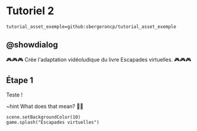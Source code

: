 # Tutoriel 2

```package
tutorial_asset_exemple=github:sbergeroncp/tutorial_asset_exemple
```

## @showdialog

🎮🎮🎮 Crée l'adaptation vidéoludique du livre Escapades virtuelles. 🎮🎮🎮

## Étape 1

Teste !

~hint What does that mean? 🤷🏽

```template
scene.setBackgroundColor(10)
game.splash("Escapades virtuelles")
```
